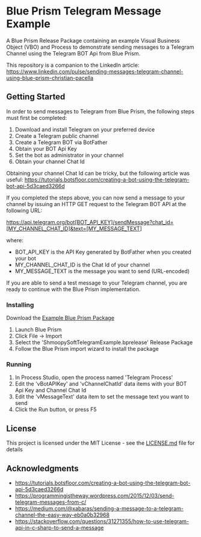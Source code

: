 # Blue Prism Telegram Message Example

A Blue Prism Release Package containing an example Visual Business Object (VBO) and Process to demonstrate sending messages to a Telegram Channel using the Telegram BOT Api from Blue Prism.

This repository is a companion to the LinkedIn article: https://www.linkedin.com/pulse/sending-messages-telegram-channel-using-blue-prism-christian-pacella

## Getting Started

In order to send messages to Telegram from Blue Prism, the following steps must first be completed:

1. Download and install Telegram on your preferred device
2. Create a Telegram public channel
3. Create a Telegram BOT via BotFather
4. Obtain your BOT Api Key
5. Set the bot as administrator in your channel
6. Obtain your channel Chat Id

Obtaining your channel Chat Id can be tricky, but the following article was useful: https://tutorials.botsfloor.com/creating-a-bot-using-the-telegram-bot-api-5d3caed3266d

If you completed the steps above, you can now send a message to your channel by issuing an HTTP GET request to the Telegram BOT API at the following URL:

https://api.telegram.org/bot[BOT_API_KEY]/sendMessage?chat_id=[MY_CHANNEL_CHAT_ID]&text=[MY_MESSAGE_TEXT]

where:

* BOT_API_KEY is the API Key generated by BotFather when you created your bot
* MY_CHANNEL_CHAT_ID is the Chat Id of your channel
* MY_MESSAGE_TEXT is the message you want to send (URL-encoded)

If you are able to send a test message to your Telegram channel, you are ready to continue with the Blue Prism implementation.

### Installing

Download the [Example Blue Prism Package](ShmoopySoftTelegramExample.bprelease)

1. Launch Blue Prism
2. Click File -> Import
3. Select the 'ShmoopySoftTelegramExample.bprelease' Release Package
4. Follow the Blue Prism import wizard to install the package

### Running

1. In Process Studio, open the process named 'Telegram Process'
2. Edit the 'vBotAPIKey' and 'vChannelChatId' data items with your BOT Api Key and Channel Chat Id
3. Edit the 'vMessageText' data item to set the message text you want to send
4. Click the Run button, or press F5

## License

This project is licensed under the MIT License - see the [LICENSE.md](LICENSE.md) file for details

## Acknowledgments

* https://tutorials.botsfloor.com/creating-a-bot-using-the-telegram-bot-api-5d3caed3266d
* https://programmingistheway.wordpress.com/2015/12/03/send-telegram-messages-from-c/
* https://medium.com/@xabaras/sending-a-message-to-a-telegram-channel-the-easy-way-eb0a0b32968
* https://stackoverflow.com/questions/31271355/how-to-use-telegram-api-in-c-sharp-to-send-a-message
